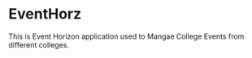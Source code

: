# EventHorz

This is Event Horizon application used to Mangae College Events from different colleges.
